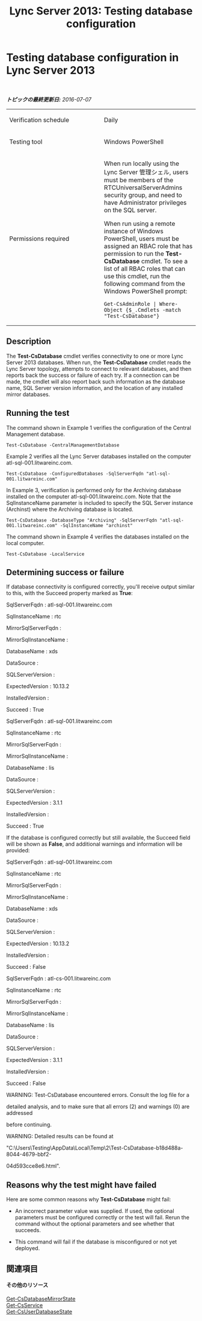 ﻿---
title: 'Lync Server 2013: Testing database configuration'
TOCTitle: Testing database configuration
ms:assetid: 60f7fcd2-5efe-4791-b159-b0f9bf39a41b
ms:mtpsurl: https://technet.microsoft.com/ja-jp/library/Dn727307(v=OCS.15)
ms:contentKeyID: 62388706
ms.date: 07/07/2016
mtps_version: v=OCS.15
ms.translationtype: HT
---

# Testing database configuration in Lync Server 2013

 

_**トピックの最終更新日:** 2016-07-07_


<table>
<colgroup>
<col style="width: 50%" />
<col style="width: 50%" />
</colgroup>
<tbody>
<tr class="odd">
<td><p>Verification schedule</p></td>
<td><p>Daily</p></td>
</tr>
<tr class="even">
<td><p>Testing tool</p></td>
<td><p>Windows PowerShell</p></td>
</tr>
<tr class="odd">
<td><p>Permissions required</p></td>
<td><p>When run locally using the Lync Server 管理シェル, users must be members of the RTCUniversalServerAdmins security group, and need to have Administrator privileges on the SQL server.</p>
<p>When run using a remote instance of Windows PowerShell, users must be assigned an RBAC role that has permission to run the <strong>Test-CsDatabase</strong> cmdlet. To see a list of all RBAC roles that can use this cmdlet, run the following command from the Windows PowerShell prompt:</p>
<pre><code>Get-CsAdminRole | Where-Object {$_.Cmdlets -match &quot;Test-CsDatabase&quot;}</code></pre></td>
</tr>
</tbody>
</table>


## Description

The **Test-CsDatabase** cmdlet verifies connectivity to one or more Lync Server 2013 databases. When run, the **Test-CsDatabase** cmdlet reads the Lync Server topology, attempts to connect to relevant databases, and then reports back the success or failure of each try. If a connection can be made, the cmdlet will also report back such information as the database name, SQL Server version information, and the location of any installed mirror databases.

## Running the test

The command shown in Example 1 verifies the configuration of the Central Management database.

    Test-CsDatabase -CentralManagementDatabase

Example 2 verifies all the Lync Server databases installed on the computer atl-sql-001.litwareinc.com.

    Test-CsDatabase -ConfiguredDatabases -SqlServerFqdn "atl-sql-001.litwareinc.com"

In Example 3, verification is performed only for the Archiving database installed on the computer atl-sql-001.litwareinc.com. Note that the SqlInstanceName parameter is included to specify the SQL Server instance (Archinst) where the Archiving database is located.

    Test-CsDatabase -DatabaseType "Archiving" -SqlServerFqdn "atl-sql-001.litwareinc.com" -SqlInstanceName "archinst"

The command shown in Example 4 verifies the databases installed on the local computer.

    Test-CsDatabase -LocalService

## Determining success or failure

If database connectivity is configured correctly, you'll receive output similar to this, with the Succeed property marked as **True**:

SqlServerFqdn : atl-sql-001.litwareinc.com

SqlInstanceName : rtc

MirrorSqlServerFqdn :

MirrorSqlInstanceName :

DatabaseName : xds

DataSource :

SQLServerVersion :

ExpectedVersion : 10.13.2

InstalledVersion :

Succeed : True

SqlServerFqdn : atl-sql-001.litwareinc.com

SqlInstanceName : rtc

MirrorSqlServerFqdn :

MirrorSqlInstanceName :

DatabaseName : lis

DataSource :

SQLServerVersion :

ExpectedVersion : 3.1.1

InstalledVersion :

Succeed : True

If the database is configured correctly but still available, the Succeed field will be shown as **False**, and additional warnings and information will be provided:

SqlServerFqdn : atl-sql-001.litwareinc.com

SqlInstanceName : rtc

MirrorSqlServerFqdn :

MirrorSqlInstanceName :

DatabaseName : xds

DataSource :

SQLServerVersion :

ExpectedVersion : 10.13.2

InstalledVersion :

Succeed : False

SqlServerFqdn : atl-cs-001.litwareinc.com

SqlInstanceName : rtc

MirrorSqlServerFqdn :

MirrorSqlInstanceName :

DatabaseName : lis

DataSource :

SQLServerVersion :

ExpectedVersion : 3.1.1

InstalledVersion :

Succeed : False

WARNING: Test-CsDatabase encountered errors. Consult the log file for a

detailed analysis, and to make sure that all errors (2) and warnings (0) are addressed

before continuing.

WARNING: Detailed results can be found at

"C:\\Users\\Testing\\AppData\\Local\\Temp\\2\\Test-CsDatabase-b18d488a-8044-4679-bbf2-

04d593cce8e6.html".

## Reasons why the test might have failed

Here are some common reasons why **Test-CsDatabase** might fail:

  - An incorrect parameter value was supplied. If used, the optional parameters must be configured correctly or the test will fail. Rerun the command without the optional parameters and see whether that succeeds.

  - This command will fail if the database is misconfigured or not yet deployed.

## 関連項目

#### その他のリソース

[Get-CsDatabaseMirrorState](get-csdatabasemirrorstate.md)  
[Get-CsService](get-csservice.md)  
[Get-CsUserDatabaseState](get-csuserdatabasestate.md)

